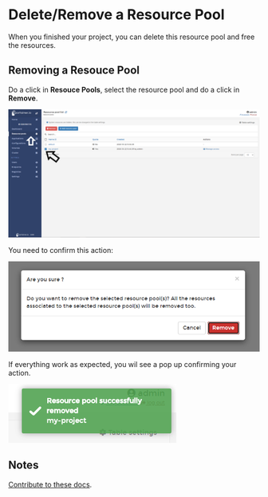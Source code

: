 # Delete/Remove a Resource Pool

When you finished your project, you can delete this resource pool and free the resources.

## Removing a Resouce Pool

Do a click in <b>Resouce Pools</b>, select the resource pool and do a click in <b>Remove</b>.

![resource](assets/delete-1.png)

You need to confirm this action:

![resource](assets/delete-2.png)

If everything work as expected, you wil see a pop up confirming your action.

![resource](assets/delete-3.png)

## Notes

[Contribute to these docs](https://github.com/portainer/portainer-docs/blob/master/contributing.md).